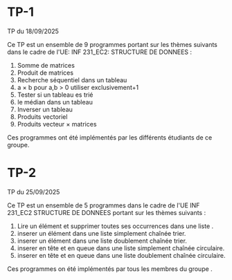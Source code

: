 # TP-1
TP du 18/09/2025

Ce TP est un ensemble de 9 programmes portant sur les thèmes suivants dans le cadre de l'UE: INF 231_EC2: STRUCTURE DE DONNEES :
1. Somme de matrices
2. Produit de matrices
3. Recherche séquentiel dans un tableau 
4. a × b pour a,b > 0 utiliser exclusivement+1
5. Tester si un tableau es trié 
6. le médian dans un tableau 
7. Inverser un tableau 
8. Produits vectoriel
9. Produits vecteur × matrices

Ces programmes ont été implémentés par les différents étudiants de ce groupe.


# TP-2 
TP du 25/09/2025


Ce TP est un ensemble de 5 programmes dans le cadre de l'UE INF 231_EC2
STRUCTURE DE DONNEES  portant sur les thèmes suivants : 
1. Lire un élément et supprimer toutes ses occurrences dans une liste .
2. inserer un élément dans une liste simplement chaînée trier.
3. inserer un élément dans une liste doublement chaînée trier.
4. inserer en tête et en queue dans une liste simplement chaînée circulaire.
5. inserer en tête et en queue dans une liste doublement chaînée circulaire.

Ces programmes on été implémentés par tous les membres du groupe .
